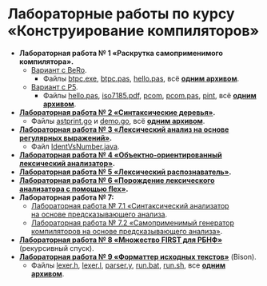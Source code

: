 # Лабораторные работы по курсу «Конструирование компиляторов»

* **Лабораторная работа № 1 «Раскрутка самоприменимого компилятора».**
  * [Вариант с BeRo](1/lab1-BeRo.pdf).
    * Файлы [btpc.exe](1/BeRo/btpc.exe), [btpc.pas](1/BeRo/btpc.pas),
      [hello.pas](1/BeRo/hello.pas), всё **[одним архивом](1/lab1-bero.zip)**.
  * [Вариант с P5](1/lab1-P5.pdf).
    * Файлы [hello.pas](1/P5/hello.pas), [iso7185.pdf](1/P5/iso7185.pdf),
      [pcom](1/P5/pcom), [pcom.pas](1/P5/pcom.pas), [pint](1/P5/pint),
      всё **[одним архивом](1/lab1-p5.zip)**.
* **[Лабораторная работа № 2 «Синтаксические деревья»](2/lab2.pdf).**
  * Файлы [astprint.go](2/astprint.go) и [demo.go](2/demo.go),
    всё **[одним архивом](2/lab2-examples.zip)**.
* **[Лабораторная работа № 3 «Лексический анализ на основе регулярных выражений»](3/lab3.pdf).**
  * Файл [IdentVsNumber.java](3/IdentVsNumber.java).
* **[Лабораторная работа № 4 «Объектно-ориентированный лексический анализатор»](4/lab4.pdf).**
* **[Лабораторная работа № 5 «Лексический распознаватель»](5/lab5.pdf).**
* **[Лабораторная работа № 6 «Порождение лексического анализатора с помощью flex»](6/lab6.pdf).**
* **Лабораторная работа № 7:**
  * [Лабораторная работа № 7.1 «Синтаксический анализатор на основе предсказывающего анализа](7/lab71.pdf).
  * [Лабораторная работа № 7.2 «Самоприменимый генератор компиляторов на основе предсказывающего анализа»](7/lab72.pdf).
* **[Лабораторная работа № 8 «Множество FIRST для РБНФ»](8/lab8.pdf)** (рекурсивный спуск).
* **[Лабораторная работа № 9 «Форматтер исходных текстов»](9/lab9.pdf)** (Bison).
  * Файлы [lexer.h](9/parser_bison/lexer.h), [lexer.l](9/parser_bison/lexer.l),
    [parser.y](9/parser_bison/parser.y), [run.bat](9/parser_bison/run.bat),
    [run.sh](9/parser_bison/run.sh), все **[одним архивом](9/lab7-parser_bison.zip)**.
